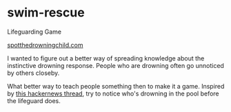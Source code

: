 # swim-rescue
Lifeguarding Game

[spotthedrowningchild.com](http://spotthedrowningchild.com)

I wanted to figure out a better way of spreading knowledge about the instinctive drowning response. People who are drowning often go unnoticed by others closeby. 

What better way to teach people something then to make it a game. Inspired by [this hackernews thread](https://news.ycombinator.com/item?id=9947237), try to notice who's drowning in the pool before the lifeguard does.

